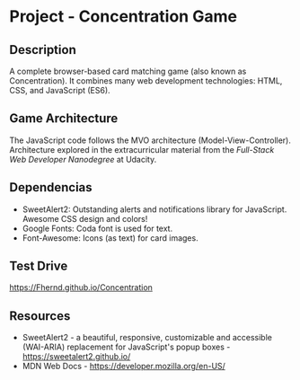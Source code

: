 

# Project - Concentration Game

## Description
A complete browser-based card matching game (also known as Concentration). It combines many web development technologies: HTML, CSS, and JavaScript (ES6).

## Game Architecture

The JavaScript code follows the MVO architecture (Model-View-Controller). Architecture explored in the extracurricular material from the _Full-Stack Web Developer Nanodegree_ at Udacity.

## Dependencias
* SweetAlert2: Outstanding alerts and notifications library for JavaScript. Awesome CSS design and colors!
* Google Fonts: Coda font is used for text.
* Font-Awesome: Icons (as text) for card images.

## Test Drive

https://Fhernd.github.io/Concentration

## Resources

* SweetAlert2 - a beautiful, responsive, customizable and accessible (WAI-ARIA) replacement for JavaScript's popup boxes - https://sweetalert2.github.io/
* MDN Web Docs - https://developer.mozilla.org/en-US/